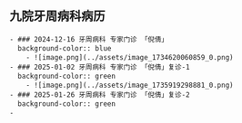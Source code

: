 ## 九院牙周病科病历
	- ### 2024-12-16 牙周病科 专家门诊 「倪倩」
	  background-color:: blue
		- ![image.png](../assets/image_1734620060859_0.png)
	- ### 2025-01-02 牙周病科 专家门诊 「倪倩」复诊-1
	  background-color:: green
		- ![image.png](../assets/image_1735919298881_0.png)
	- ### 2025-01-26 牙周病科 专家门诊 「倪倩」复诊-2
	  background-color:: green
	-